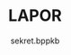 ---
author: sekret.bppkb
title: "LAPOR"
thumbnail: /Aplikasi-SPBE/thumbnails/lapor.png
eurl: https://www.lapor.go.id/
---